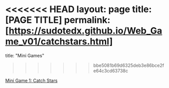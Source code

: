 <<<<<<< HEAD
layout: page
title: [PAGE TITLE]
permalink: [https://sudotedx.github.io/Web_Game_v01/catchstars.html]
=======
title: "Mini Games"
>>>>>>> bbe5081b69d6325deb3e86bce2fe64c3cd63738c

<a href="https://sudotedx.github.io/Web_Game_v01/catchstars.html">Mini Game 1: Catch Stars</a>
